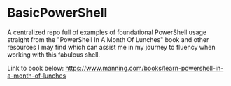 # BasicPowerShell
 A centralized repo full of examples of foundational PowerShell usage straight from the "PowerShell In A Month Of Lunches" book and other resources I may find which can assist me in my journey to fluency when working with this fabulous shell.

 Link to book below:
 https://www.manning.com/books/learn-powershell-in-a-month-of-lunches
